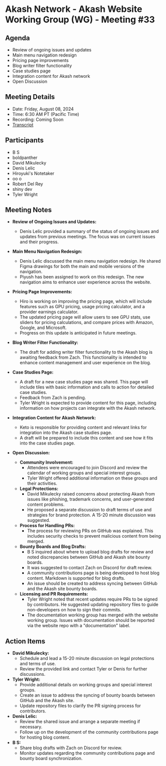 # Akash Network - Akash Website Working Group (WG) - Meeting #33

## Agenda
- Review of ongoing issues and updates
- Main menu navigation redesign
- Pricing page improvements
- Blog writer filter functionality
- Case studies page
- Integration content for Akash network
- Open Discussion

## Meeting Details
- Date: Friday, August 08, 2024
- Time: 6:30 AM PT (Pacific Time)
- Recording: Coming Soon
- [Transcript](#Transcript)

## Participants
- B S
- boldpanther
- David Mikulecky
- Denis Lelic
- Hiroyuki's Notetaker
- oo o
- Robert Del Rey
- shiny dev
- Tyler Wright

## Meeting Notes
- **Review of Ongoing Issues and Updates:**
  - Denis Lelic provided a summary of the status of ongoing issues and updates from previous meetings. The focus was on current issues and their progress.

- **Main Menu Navigation Redesign:**
  - Denis Lelic discussed the main menu navigation redesign. He shared Figma drawings for both the main and mobile versions of the navigation.
  - Piyush has been assigned to work on this redesign. The new navigation aims to enhance user experience across the website.

- **Pricing Page Improvements:**
  - Hiro is working on improving the pricing page, which will include features such as GPU pricing, usage pricing calculator, and a provider earnings calculator.
  - The updated pricing page will allow users to see GPU stats, use sliders for pricing calculations, and compare prices with Amazon, Google, and Microsoft.
  - Progress on this update is anticipated in future meetings.

- **Blog Writer Filter Functionality:**
  - The draft for adding writer filter functionality to the Akash blog is awaiting feedback from Zach. This functionality is intended to enhance content management and user experience on the blog.

- **Case Studies Page:**
  - A draft for a new case studies page was shared. This page will include tiles with basic information and calls to action for detailed case studies.
  - Feedback from Zach is pending.
  - Tyler Wright is expected to provide content for this page, including information on how projects can integrate with the Akash network.

- **Integration Content for Akash Network:**
  - Keto is responsible for providing content and relevant links for integration into the Akash case studies page.
  - A draft will be prepared to include this content and see how it fits into the case studies page.

- **Open Discussion:**
  - **Community Involvement:**
    - Attendees were encouraged to join Discord and review the calendar of working groups and special interest groups.
    - Tyler Wright offered additional information on these groups and their activities.
  - **Legal Protections:**
    - David Mikulecky raised concerns about protecting Akash from issues like phishing, trademark concerns, and user-generated content problems.
    - He proposed a separate discussion to draft terms of use and strategies for brand protection. A 15-20 minute discussion was suggested.
  - **Process for Handling PRs:**
    - The process for reviewing PRs on GitHub was explained. This includes security checks to prevent malicious content from being merged.
  - **Bounty Boards and Blog Drafts:**
    - B S inquired about where to upload blog drafts for review and noted discrepancies between GitHub and Akash site bounty boards.
    - It was suggested to contact Zach on Discord for draft review.
    - A community contributions page is being developed to host blog content. Markdown is supported for blog drafts.
    - An issue should be created to address syncing between GitHub and the Akash site bounty boards.
  - **Licensing and PR Requirements:**
    - Tyler Wright noted that recent updates require PRs to be signed by contributors. He suggested updating repository files to guide non-developers on how to sign their commits.
    - The documentation working group has merged with the website working group. Issues with documentation should be reported via the website repo with a "documentation" label.

## Action Items
- **David Mikulecky:**
  - Schedule and lead a 15-20 minute discussion on legal protections and terms of use.
  - Review the provided link and contact Tyler or Denis for further discussions.
- **Tyler Wright:**
  - Provide additional details on working groups and special interest groups.
  - Create an issue to address the syncing of bounty boards between GitHub and the Akash site.
  - Update repository files to clarify the PR signing process for contributors.
- **Denis Lelic:**
  - Review the shared issue and arrange a separate meeting if necessary.
  - Follow up on the development of the community contributions page for hosting blog content.
- **B S:**
  - Share blog drafts with Zach on Discord for review.
  - Monitor updates regarding the community contributions page and bounty board synchronization.

